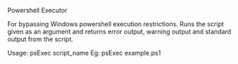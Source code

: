 Powershell Executor

For bypassing Windows powershell execution restrictions. Runs the script given as an argument and returns error output, warning output and standard output from the script.

Usage:
	psExec script_name
Eg:
	psExec example.ps1

